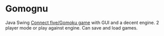 # Gomognu
Java Swing  <a href=" https://en.wikipedia.org/wiki/Gomoku"> Connect five/Gomoku game</a> with GUI and a decent engine. 2 player mode or play against engine. Can save and load games. 

